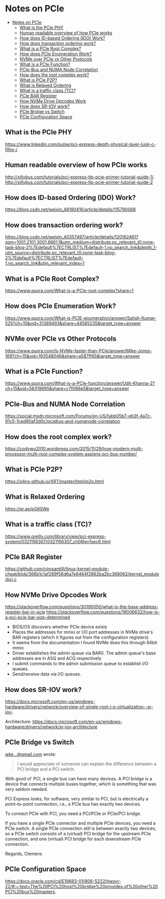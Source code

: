 # Notes on PCIe

- [Notes on PCIe](#notes-on-pcie)
  - [What is the PCIe PHY](#what-is-the-pcie-phy)
  - [Human readable overview of how PCIe works](#human-readable-overview-of-how-pcie-works)
  - [How does ID-based Ordering (IDO) Work?](#how-does-id-based-ordering-ido-work)
  - [How does transaction ordering work?](#how-does-transaction-ordering-work)
  - [What is a PCIe Root Complex?](#what-is-a-pcie-root-complex)
  - [How does PCIe Enumeration Work?](#how-does-pcie-enumeration-work)
  - [NVMe over PCIe vs Other Protocols](#nvme-over-pcie-vs-other-protocols)
  - [What is a PCIe Function?](#what-is-a-pcie-function)
  - [PCIe-Bus and NUMA Node Correlation](#pcie-bus-and-numa-node-correlation)
  - [How does the root complex work?](#how-does-the-root-complex-work)
  - [What is PCIe P2P?](#what-is-pcie-p2p)
  - [What is Relaxed Ordering](#what-is-relaxed-ordering)
  - [What is a traffic class (TC)?](#what-is-a-traffic-class-tc)
  - [PCIe BAR Register](#pcie-bar-register)
  - [How NVMe Drive Opcodes Work](#how-nvme-drive-opcodes-work)
  - [How does SR-IOV work?](#how-does-sr-iov-work)
  - [PCIe Bridge vs Switch](#pcie-bridge-vs-switch)
  - [PCIe Configuration Space](#pcie-configuration-space)

## What is the PCIe PHY

https://www.linkedin.com/pulse/pci-express-depth-physical-layer-luigi-c-filho-/

## Human readable overview of how PCIe works

http://xillybus.com/tutorials/pci-express-tlp-pcie-primer-tutorial-guide-1/
http://xillybus.com/tutorials/pci-express-tlp-pcie-primer-tutorial-guide-2

## How does ID-based Ordering (IDO) Work?

https://blog.csdn.net/weixin_48180416/article/details/115790068

## How does transaction ordering work?

https://blog.csdn.net/weixin_40357487/article/details/120162461?spm=1001.2101.3001.6661.1&utm_medium=distribute.pc_relevant_t0.none-task-blog-2%7Edefault%7ECTRLIST%7Edefault-1.no_search_link&depth_1-utm_source=distribute.pc_relevant_t0.none-task-blog-2%7Edefault%7ECTRLIST%7Edefault-1.no_search_link&utm_relevant_index=1

## What is a PCIe Root Complex?

https://www.quora.com/What-is-a-PCIe-root-complex?share=1

## How does PCIe Enumeration Work?

https://www.quora.com/What-is-PCIE-enumeration/answer/Satish-Kumar-525?ch=15&oid=31389493&share=44585235&target_type=answer

## NVMe over PCIe vs Other Protocols

https://www.quora.com/Is-NVMe-faster-than-PCIe/answer/Mike-Jones-169?ch=15&oid=193548046&share=a587ff45&target_type=answer

## What is a PCIe Function?

https://www.quora.com/What-is-a-PCIe-function/answer/Udit-Khanna-2?ch=15&oid=58319695&share=c7f066e5&target_type=answer

## PCIe-Bus and NUMA Node Correlation

https://social.msdn.microsoft.com/Forums/en-US/fabb05b7-eb3f-4a7c-91c5-1ced90af3d0c/pciebus-and-numanode-correlation

## How does the root complex work?

https://codywu2010.wordpress.com/2015/11/29/how-modern-multi-processor-multi-root-complex-system-assigns-pci-bus-number/

## What is PCIe P2P?

https://xilinx.github.io/XRT/master/html/p2p.html

## What is Relaxed Ordering

https://qr.ae/pG6SWe

## What is a traffic class (TC)?

https://www.oreilly.com/library/view/pci-express-system/0321156307/0321156307_ch06lev1sec6.html

## PCIe BAR Register

https://github.com/cirosantilli/linux-kernel-module-cheat/blob/366b1c1af269f56d6a7e6464f2862ba2bc368062/kernel_module/pci.c

## How NVMe Drive Opcodes Work

https://stackoverflow.com/questions/30190050/what-is-the-base-address-register-bar-in-pcie
https://stackoverflow.com/questions/19006632/how-is-a-pci-pcie-bar-size-determined

- BIOS/OS discovers whether PCIe device exists
- Places the addresses for mmio or I/O port addresses in NVMe drive​'s BAR registers (which it figures out from the configuration registers)
- It seems from the documentation I found NVMe does this through 64bit mmio
- Driver establishes the admin queue via BAR0. The admin queue's base addresses are in ASQ and ACQ respectively
- I submit commands to the admin submission queue to establish I/O queues.
- Send/receive data via I/O queues.

## How does SR-IOV work?

https://docs.microsoft.com/en-us/windows-hardware/drivers/network/overview-of-single-root-i-o-virtualization--sr-iov-

Architecture: https://docs.microsoft.com/en-us/windows-hardware/drivers/network/sr-iov-architecture

## PCIe Bridge vs Switch
wke...@gmail.com wrote:
> I would appreciate of someone can explain the difference between
> a PCI bridge and a PCI switch.

With good ol' PCI, a single bus can have many devices. A PCI bridge
is a device that connects multiple buses together, which is something
that was very seldom needed.

PCI Express looks, for software, very similar to PCI, but is electrically
a point-to-point connection, i.e., a PCIe bus has exactly two devices.

To connect PCIe with PCI, you need a PCI/PCIe or PCIe/PCI bridge.

If you have a single PCIe connector and multiple PCIe devices, you need
a PCIe switch. A single PCIe connection still is between exactly two
devices, so a PCIe switch consists of a (virtual) PCI bridge for the
upstream PCIe connection, and one (virtual) PCI bridge for each
downstream PCIe connection.


Regards,
Clemens

## PCIe Configuration Space

https://docs.oracle.com/cd/E19683-01/806-5222/hwovr-22/#:~:text=The%20PCI%20host%20bridge%20provides,of%20other%20PCI%20bus%20masters.